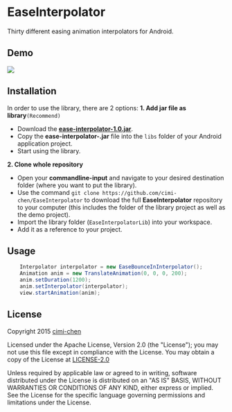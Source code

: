 # EaseInterpolator
Thirty different easing animation interpolators for Android.

## Demo
![](https://raw.githubusercontent.com/cimi-chen/EaseInterpolator/master/demo.gif)

## Installation

In order to use the library, there are 2 options:
**1. Add jar file as library**`(Recommend)`
 - Download the [**ease-interpolator-1.0.jar**](https://github.com/cimi-chen/EaseInterpolator/blob/master/libs/ease-interpolator-1.0.jar?raw=true).
 - Copy the **ease-interpolator-.jar** file into the `libs` folder of your Android application project.
 - Start using the library.
	
**2. Clone whole repository**
 - Open your **commandline-input** and navigate to your desired destination folder (where you want to put the library).
 - Use the command `git clone https://github.com/cimi-chen/EaseInterpolator` to download the full **EaseInterpolator** repository to your computer (this includes the folder of the library project as well as the demo project).
 - Import the library folder (`EaseInterpolatorLib`) into your workspace.
 - Add it as a reference to your project.

## Usage

```java
	Interpolator interpolator = new EaseBounceInInterpolator();
    Animation anim = new TranslateAnimation(0, 0, 0, 200);
    anim.setDuration(1200);
    anim.setInterpolator(interpolator);
    view.startAnimation(anim);
```

## License

Copyright 2015 [cimi-chen](https://github.com/cimi-chen)

Licensed under the Apache License, Version 2.0 (the "License"); you may not use this file except in compliance with the License. You may obtain a copy of the License at [LICENSE-2.0](http://www.apache.org/licenses/LICENSE-2.0)

Unless required by applicable law or agreed to in writing, software distributed under the License is distributed on an "AS IS" BASIS, WITHOUT WARRANTIES OR CONDITIONS OF ANY KIND, either express or implied. See the License for the specific language governing permissions and limitations under the License.
